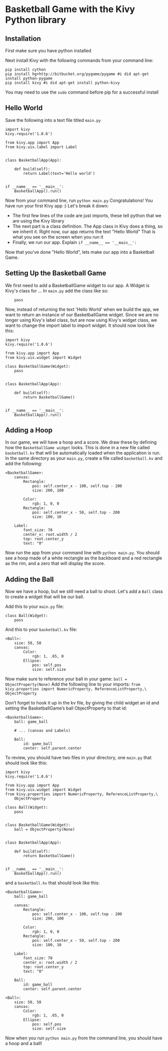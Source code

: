 # Basketball Game with the Kivy Python library

## Installation
First make sure you have python installed

Next install Kivy with the following commands from your command line:
```
pip install cython
pip install hg+http://bitbucket.org/pygame/pygame #i did apt-get install python-pygame
pip install kivy #i did apt-get install python-kivy
```
You may need to use the `sudo` command before pip for a successful install

## Hello World
Save the following into a text file titled `main.py`
```
import kivy
kivy.require('1.0.6')

from kivy.app import App
from kivy.uix.label import Label


class BasketballApp(App):

    def build(self):
        return Label(text='Hello world')


if __name__ == '__main__':
    BasketballApp().run()
```
Now from your command line, run `python main.py`
Congratulations! You have run your first Kivy app :)
Let's break it down:
- The first few lines of the code are just imports, these tell python that we are using
the Kivy library
- The next part is a class definition. The App class in Kivy does a thing, so we inherit it. Right now,
our app returns the text "Hello World" That is what you see on the screen when you run it
- Finally, we run our app. Explain `if __name__ == '__main__':`

Now that you've done "Hello World", lets make our app into a Basketball Game.

## Setting Up the Basketball Game
We first need to add a BasketballGame widget to our app. A Widget is Kivy's class for ...
 In `main.py` add the class like so:

```class BasketballGame(Widget):
    pass
```

Now, instead of returning the text 'Hello World' when we build the app, we want to return
an instance of our BasketballGame widget. Since we are no longer using Kivy's label class, 
but are now using Kivy's widget class, we want to change the import label to import widget.
It should now look like this:
<!-- explain what an instance and a class is? -->

```
import kivy
kivy.require('1.0.6') 

from kivy.app import App
from kivy.uix.widget import Widget

class BasketballGame(Widget):
	pass
		

class BasketballApp(App):

    def build(self):
        return BasketballGame()


if __name__ == '__main__':
    BasketballApp().run()
```

## Adding a Hoop
In our game, we will have a hoop and a score. We draw these by defining how the `BasketballGame widget`
looks. This is done in a new file called `basketball.kv` that will be automatically loaded when the 
application is run. In the same directory as your `main.py`, create a file called `basketball.kv` and 
add the following:

```
<BasketballGame>:    
    canvas:
        Rectangle:
            pos: self.center_x - 100, self.top - 200
            size: 200, 100

        Color:
            rgb: 1, 0, 0
        Rectangle:
            pos: self.center_x - 50, self.top - 200
            size: 100, 10

    Label:
        font_size: 70  
        center_x: root.width / 2
        top: root.center_y
        text: "0"
```
Now run the app from your command line with `python main.py`. You should see a hoop made of a white 
rectangle as the backboard and a red rectangle as the rim, and a zero that will display the score.

## Adding the Ball
Now we have a hoop, but we still need a ball to shoot. Let's add a `Ball` class to create a widget 
that will be our ball.

Add this to your `main.py` file:
```
class Ball(Widget):
	pass
```

And this to your `basketball.kv` file:
```
<Ball>:
    size: 50, 50
    canvas:
    	Color: 
    		rgb: 1, .65, 0
        Ellipse:
            pos: self.pos
            size: self.size
```

Now make sure to reference your ball in your game: `ball = ObjectProperty(None)`
Add the following line to your imports: `from kivy.properties import NumericProperty, ReferenceListProperty,\
    ObjectProperty`

Don’t forget to hook it up in the kv file, by giving the child widget an id and 
setting the BasketballGame’s ball ObjectProperty to that id:
```
<BasketballGame>:
    ball: game_ball

    # ... (canvas and Labels)

    Ball:
        id: game_ball
        center: self.parent.center
```
To review, you should have two files in your directory, one `main.py` that should look like this:
```
import kivy
kivy.require('1.0.6') 

from kivy.app import App
from kivy.uix.widget import Widget
from kivy.properties import NumericProperty, ReferenceListProperty,\
    ObjectProperty

class Ball(Widget):
	pass
		

class BasketballGame(Widget):
	ball = ObjectProperty(None)
		

class BasketballApp(App):

    def build(self):
        return BasketballGame()


if __name__ == '__main__':
    BasketballApp().run()
```
and a `basketball.kv` that should look like this:
```
<BasketballGame>:  
    ball: game_ball

    canvas:
        Rectangle:
            pos: self.center_x - 100, self.top - 200
            size: 200, 100

        Color:
            rgb: 1, 0, 0
        Rectangle:
            pos: self.center_x - 50, self.top - 200
            size: 100, 10

    Label:
        font_size: 70  
        center_x: root.width / 2
        top: root.center_y
        text: "0"

    Ball:
        id: game_ball
        center: self.parent.center  
        
<Ball>:
    size: 50, 50
    canvas:
        Color: 
            rgb: 1, .65, 0
        Ellipse:
            pos: self.pos
            size: self.size
```
Now when you run `python main.py` from the command line, you should have a hoop and a ball!